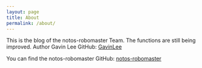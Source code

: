 ```yaml
---
layout: page
title: About
permalink: /about/
---
```


This is the blog of the notos-robomaster Team. The functions are still being improved. Author Gavin Lee GitHub: [GavinLee](https://github.com/lizuju)

You can find the notos-robomaster GitHub:
[notos-robomaster](https://github.com/notos-robomaster)